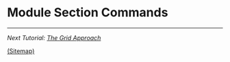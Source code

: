 
# Module Section Commands


---

_Next Tutorial: [The Grid Approach](https://github.com/way-of-the-sunvox/Way-of-the-SunVox/tree/master/I--Tutorial/2--The-Module-Section/c--The-Grid-Approach)_

[(Sitemap)](https://github.com/way-of-the-sunvox/Way-of-the-SunVox/blob/master/Sitemap.md)
